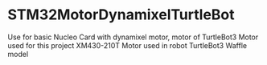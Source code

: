 # STM32MotorDynamixelTurtleBot
Use for basic Nucleo Card with dynamixel motor, motor of TurtleBot3
Motor used for this project XM430-210T
Motor used in robot TurtleBot3 Waffle model
